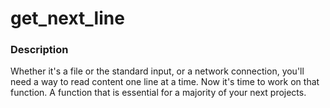 # get_next_line

### Description

Whether it's a file or the standard input, or a network connection, you'll need a way to read content one line at a time. Now it's time to work on that function. A function that is essential for a majority of your next projects.
